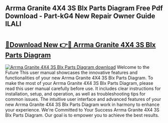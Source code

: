 ## Arrma Granite 4X4 3S Blx Parts Diagram Free Pdf Download - Part-kG4 New Repair Owner Guide lLALl

# <h2><a href="http://dfkbjmu.blite.top/?on=Arrma+Granite+4X4+3S+Blx+Parts+Diagram">🔗Download New 👉🔴 Arrma Granite 4X4 3S Blx Parts Diagram</a></h2>

[![Arrma Granite 4X4 3S Blx Parts Diagram download](https://i.imgur.com/lujVjoI.png)](http://dfkbjmu.blite.top/?on=Arrma+Granite+4X4+3S+Blx+Parts+Diagram)
Welcome to the Future This user manual showcases the innovative features and functionalities of your new Arrma Granite 4X4 3S Blx Parts Diagram. To make the most of your Arrma Granite 4X4 3S Blx Parts Diagram, please read this user manual carefully before use. It includes clear instructions for installation, setup, and operation, as well as troubleshooting tips for common issues. The intuitive user interface and advanced features of your new Arrma Granite 4X4 3S Blx Parts Diagram work in harmony to enhance your experience. We're Committed to Your Success Arrma Granite 4X4 3S Blx Parts Diagram. Our goal is to empower you to achieve the best results.
